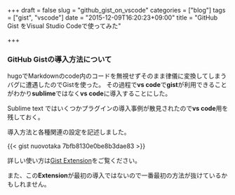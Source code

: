 +++
draft = false
slug = "github_gist_on_vscode"
categories = ["blog"]
tags = ["gist", "vscode"]
date = "2015-12-09T16:20:23+09:00"
title = "GitHub Gist をVisual Studio Codeで使ってみた"

+++

### GitHub Gistの導入方法について

hugoでMarkdownのcode内のコードを無視せずそのまま律儀に変換してしまうバグに遭遇したのでGistを使った。
その過程で**vs code**で**gist**が利用できることがわかり**sublime**ではなく**vs code**に導入することにした。

Sublime text ではいくつかプラグインの導入事例が散見されたので**vs code**用を残しておく。

導入方法と各種関連の設定を記述しました。

{{< gist nuovotaka 7bfb8130e0be8b3dae83 >}}

詳しい使い方は[Gist Extension](https://marketplace.visualstudio.com/items/dbankier.vscode-gist)をご覧ください。

また、この**Extension**が最初の導入ではないので一番最初の方法が抜けているかもしれません。
